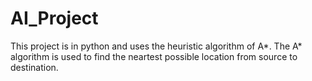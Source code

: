 # AI_Project
This project is in python and uses the heuristic algorithm of A*.
The A* algorithm is used to find the neartest possible location from source to destination.
